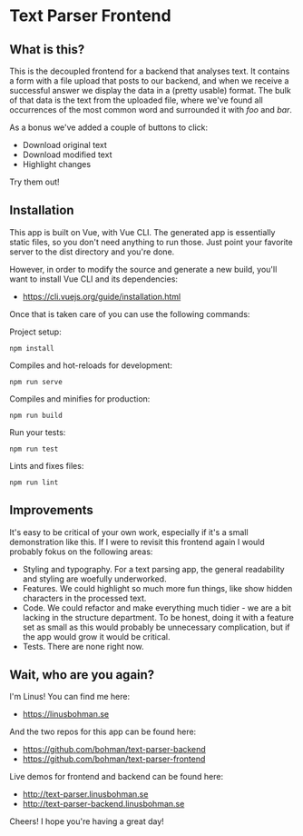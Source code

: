 # Text Parser Frontend

## What is this?

This is the decoupled frontend for a backend that analyses text. It contains a form with a file upload that posts to our backend, and when we receive a successful answer we display the data in a (pretty usable) format. The bulk of that data is the text from the uploaded file, where we've found all occurrences of the most common word and surrounded it with _foo_ and _bar_.

As a bonus we've added a couple of buttons to click:

- Download original text
- Download modified text
- Highlight changes

Try them out!

## Installation

This app is built on Vue, with Vue CLI. The generated app is essentially static files, so you don't need anything to run those. Just point your favorite server to the dist directory and you're done.

However, in order to modify the source and generate a new build, you'll want to install Vue CLI and its dependencies:

- https://cli.vuejs.org/guide/installation.html

Once that is taken care of you can use the following commands:

Project setup:
```
npm install
```

Compiles and hot-reloads for development:
```
npm run serve
```

Compiles and minifies for production:
```
npm run build
```

Run your tests:
```
npm run test
```

Lints and fixes files:
```
npm run lint
```

## Improvements

It's easy to be critical of your own work, especially if it's a small demonstration like this. If I were to revisit this frontend again I would probably fokus on the following areas:

- Styling and typography. For a text parsing app, the general readability and styling are woefully underworked.
- Features. We could highlight so much more fun things, like show hidden characters in the processed text.
- Code. We could refactor and make everything much tidier - we are a bit lacking in the structure department. To be honest, doing it with a feature set as small as this would probably be unnecessary complication, but if the app would grow it would be critical.
- Tests. There are none right now.

## Wait, who are you again?

I'm Linus! You can find me here:

- https://linusbohman.se

And the two repos for this app can be found here:

- https://github.com/bohman/text-parser-backend
- https://github.com/bohman/text-parser-frontend

Live demos for frontend and backend can be found here:

- http://text-parser.linusbohman.se
- http://text-parser-backend.linusbohman.se

Cheers! I hope you're having a great day!
